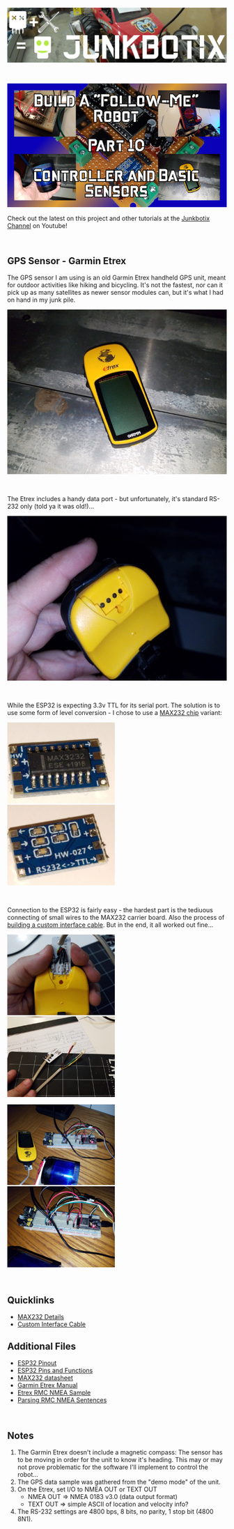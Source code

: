 ![Junkbotix Banner](./images/banner-1024px.jpg)

<br>

[![Part 10](./images/title-720px.jpg)](https://www.youtube.com/watch?v=)

Check out the latest on this project and other tutorials at the [Junkbotix Channel](https://www.youtube.com/channel/UCNxQ47xBEYjD-mey_lxj9Aw) on Youtube!

<br>

## GPS Sensor - Garmin Etrex

The GPS sensor I am using is an old Garmin Etrex handheld GPS unit, meant for outdoor activities like hiking and bicycling. It's not the fastest, nor can it pick up as many satellites as newer sensor modules can, but it's what I had on hand in my junk pile.

<img src="./images/etrex-720px.jpg" width="" /><br>

<br>

The Etrex includes a handy data port - but unfortunately, it's standard RS-232 only (told ya it was old!)...

<img src="./interface-cable/images/etrex-data-port-720px.jpg" width="" /><br>

<br>

While the ESP32 is expecting 3.3v TTL for its serial port. The solution is to use some form of level conversion - I chose to use a [MAX232 chip](./max232) variant:

<img src="./max232/images/max-232-top-720px.jpg" width="49%" />&nbsp;&nbsp;&nbsp;&nbsp;<img src="./max232/images/max-232-bottom-720px.jpg" width="49%" />

<br>

Connection to the ESP32 is fairly easy - the hardest part is the tediuous connecting of small wires to the MAX232 carrier board. Also the process of [building a custom interface cable](./interface-cable). But in the end, it all worked out fine...

<img src="./interface-cable/images/custom-cable-plug-720px.jpg" width="49%" />&nbsp;&nbsp;&nbsp;&nbsp;<img src="./interface-cable/images/custom-cable-ends-720px.jpg" width="49%" />

<img src="./images/etrex-testing-1280px.jpg" width="49%" />&nbsp;&nbsp;&nbsp;&nbsp;<img src="./images/etrex-testing-closeup-720px.jpg" width="49%" />

<br>

## Quicklinks

* [MAX232 Details](./max232)
* [Custom Interface Cable](./interface-cable)

## Additional Files

* [ESP32 Pinout](./files/esp32-pinout.jpg)
* [ESP32 Pins and Functions](./files/pins-and-functions.txt)
* [MAX232 datasheet](./max232/files/MAX3232.pdf)
* [Garmin Etrex Manual](./files/etrex-manual.pdf)
* [Etrex RMC NMEA Sample](./files/etrex-rmc-nmea-output.txt)
* [Parsing RMC NMEA Sentences](./files/NMEA-parsing.txt)

<br>

## Notes

1. The Garmin Etrex doesn't include a magnetic compass: The sensor has to be moving in order for the unit to know it's heading. This may or may not prove problematic for the software I'll implement to control the robot...
2. The GPS data sample was gathered from the "demo mode" of the unit.
3. On the Etrex, set I/O to NMEA OUT or TEXT OUT
   * NMEA OUT => NMEA 0183 v3.0 (data output format)
   * TEXT OUT => simple ASCII of location and velocity info?
4. The RS-232 settings are 4800 bps, 8 bits, no parity, 1 stop bit (4800 8N1).